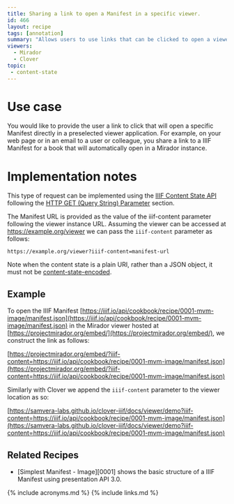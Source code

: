 ```yaml
---
title: Sharing a link to open a Manifest in a specific viewer.
id: 466
layout: recipe
tags: [annotation]
summary: "Allows users to use links that can be clicked to open a viewer with a selected manifest."
viewers:
  - Mirador
  - Clover
topic:
 - content-state
---
```


# Use case
You would like to provide the user a link to click that will open a specific Manifest directly in a preselected viewer application. For example, on your web page or in an email to a user or colleague, you share a link to a IIIF Manifest for a book that will automatically open in a Mirador instance.

# Implementation notes
This type of request can be implemented using the [IIIF Content State API](https://iiif.io/api/content-state) following the [HTTP GET (Query String) Parameter](https://iiif.io/api/content-state/1.0/#initialization-mechanisms-link) section.

The Manifest URL is provided as the value of the iiif-content parameter following the viewer instance URL. Assuming the viewer can be accessed at https://example.org/viewer we can pass the `iiif-content` parameter as follows:

```
https://example.org/viewer?iiif-content=manifest-url
```

Note when the content state is a plain URI, rather than a JSON object, it must not be [content-state-encoded](https://iiif.io/api/content-state/0.9/#62-content-state-encoding-and-uri-requirements).

## Example

To open the IIIF Manifest [https://iiif.io/api/cookbook/recipe/0001-mvm-image/manifest.json](https://iiif.io/api/cookbook/recipe/0001-mvm-image/manifest.json) in the Mirador viewer hosted at [https://projectmirador.org/embed/](https://projectmirador.org/embed/), we construct the link as follows:

[https://projectmirador.org/embed/?iiif-content=https://iiif.io/api/cookbook/recipe/0001-mvm-image/manifest.json](https://projectmirador.org/embed/?iiif-content=https://iiif.io/api/cookbook/recipe/0001-mvm-image/manifest.json)

Similarly with Clover we append the `iiif-content` parameter to the viewer location as so:

[https://samvera-labs.github.io/clover-iiif/docs/viewer/demo?iiif-content=https://iiif.io/api/cookbook/recipe/0001-mvm-image/manifest.json](https://samvera-labs.github.io/clover-iiif/docs/viewer/demo?iiif-content=https://iiif.io/api/cookbook/recipe/0001-mvm-image/manifest.json)

## Related Recipes

* [Simplest Manifest - Image][0001] shows the basic structure of a IIIF Manifest using presentation API 3.0.

{% include acronyms.md %}
{% include links.md %}

